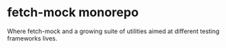 # fetch-mock monorepo

Where fetch-mock and a growing suite of utilities aimed at different testing frameworks lives.
